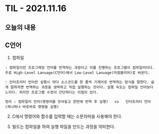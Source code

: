 # TIL - 2021.11.16


## 오늘의 내용
## C언어
1. 컴파일
```
: 컴파일이란 프로그래밍 언어를 번역하는 과정이고 이를 진행하는 프로그램이 컴파일러이다. 주로 High-Level Lanuage(C언어)에서 Low-Level Lanuage(어셈블리어)로 바꾼다.   
```
```
: 인터프리터 언어란 실행시 마다 소스코드를 한 줄씩 기계어로 번역하는 방식을 말한다. 쉽게 말하자면 번역하는 과정을 생략하고 직접 실행하는 것이다. 실행 속도는 컴파일 언어보다 느리다. 하지만 프로그램 수정이 간단하다는 이점이 있다. 
```
```
정리 : 컴파일러 언어(명령어를 모아놓고 한번에 번역 후 실행)   vs   인터프리터 언어 (하나하나 바로바로 명령을 실행) 
```

2. C에서 명령어와 함수를 입력할 때는 소문자마을 사용해야 한다.

3. 빌드는 컴파일을 하여 실행 파일을 만드는 과정을 의미한다.







